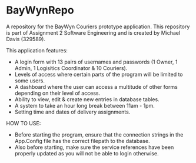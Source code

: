 # BayWynRepo

A repository for the BayWyn Couriers prototype application.
This repository is part of Assignment 2 Software Engineering and is created by Michael Davis (329589).

This application features:
  - A login form with 13 pairs of usernames and passwords (1 Owner, 1 Admin, 1 Logisitics Coordinator & 10 Couriers).
  - Levels of access where certain parts of the program will be limited to some users.
  - A dashboard where the user can access a multitude of other forms depending on their level of access.
  - Ability to view, edit & create new entries in database tables.
  - A system to take an hour long break between 11am - 1pm.
  - Setting time and dates of delivery assignments.
  
HOW TO USE:
- Before starting the program, ensure that the connection strings in the App.Config file has the correct filepath to the database.
- Also before starting, make sure the service references have been properly updated as you will not be able to login otherwise.
